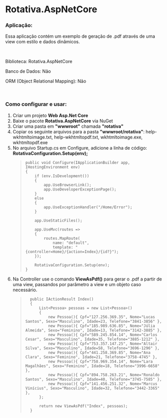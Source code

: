 # Rotativa.AspNetCore

<h3>Aplicação:</h3>
<p>Essa aplicação contém um exemplo de geração de .pdf através de uma view com estilo e dados dinâmicos.</p>

<br/>

<p>Biblioteca: Rotativa.AspNetCore</p>
<p>Banco de Dados: Não</p>
<p>ORM (Object Relational Mapping): Não</p>

<br/>

<h3>Como configurar e usar:</h3>
<ol type="number">
  <li>Criar um projeto <b>Web Asp.Net Core</b></li>
  
  <li>Baixe o pacote <b>Rotativa.AspNetCore</b> via NuGet</li>
  
  <li>Criar uma pasta em <b>"wwwroot"</b> chamada <b>"rotativa"</b></li>  
  
  <li>Copiar os seguinte arquivos para a pasta <b>"wwwroot/rotativa"</b>: help-wkhtmltoimage.txt, help-wkhtmltopdf.txt, wkhtmltoimage.exe, wkhtmltopdf.exe</li>
  
  <li>
    No arquivo Startup.cs em Configure, adicione a linha de código: <b>RotativaConfiguration.Setup(env);</b><br/>
    <blockquote>
      
    public void Configure(IApplicationBuilder app, IHostingEnvironment env)
    {
        if (env.IsDevelopment())
        {
            app.UseBrowserLink();
            app.UseDeveloperExceptionPage();
        }
        else
        {
            app.UseExceptionHandler("/Home/Error");
        }

        app.UseStaticFiles();

        app.UseMvc(routes =>
        {
            routes.MapRoute(
                name: "default",
                template: "{controller=Home}/{action=Index}/{id?}");
        });

        RotativaConfiguration.Setup(env);
    }
    
   </blockquote>
  </li> 
  
  <li>
    Na Controller use o comando <b>ViewAsPdf()</b> para gerar o .pdf a partir de uma view, passandos por parâmetro a view e um objeto caso necessário.</b>
    <blockquote>   
  
      public IActionResult Index()
      {
          List<Pessoa> pessoas = new List<Pessoa>()
          {
              new Pessoa(){ Cpf="127.256.369.35", Nome="Lucas Santos", Sexo="Masculino", Idade=23, Telefone="3841-3856" },
              new Pessoa(){ Cpf="185.989.636.85", Nome="Júlia Almeida", Sexo="Feminino", Idade=13, Telefone="3142-3885" },
              new Pessoa(){ Cpf="589.245.854.14", Nome="Carlos Cesar", Sexo="Masculino", Idade=35, Telefone="3885-1212" },
              new Pessoa(){ Cpf="753.357.147.25", Nome="Altair Silva", Sexo="Masculino", Idade=58, Telefone="3696-1296" },
              new Pessoa(){ Cpf="441.258.369.85", Nome="Ana Clara", Sexo="Feminino", Idade=21, Telefone="3758-4745" },
              new Pessoa(){ Cpf="758.969.354.14", Nome="Lara Magalhães", Sexo="Feminino", Idade=18, Telefone="3996-6658" },
              new Pessoa(){ Cpf="894.758.263.21", Nome="Ronaldo Santos", Sexo="Masculino", Idade=40, Telefone="3745-7585" },
              new Pessoa(){ Cpf="141.456.251.32", Nome="Marcus Vinícius", Sexo="Masculino", Idade=32, Telefone="3442-3365" },
          };

          return new ViewAsPdf("Index", pessoas);
      }
   </blockquote>
  </li> 
</ol>
